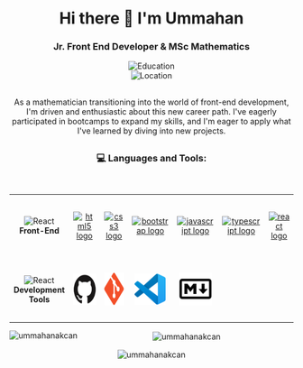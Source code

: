 <div align="center">
<h1> Hi there 👋 I'm Ummahan</h1>
<h3> Jr. Front End Developer & MSc Mathematics </h3>

![Education](https://custom-icon-badges.demolab.com/badge/Master%20of%20Science-Ege%20Universıty-6495ED?style=for-the-badge&logoColor=white&logo=mortar-board) <br/>
![Location](https://custom-icon-badges.demolab.com/badge/Turkey-Uşak-d2b6fb?style=for-the-badge&logo=location&logoColor=white)

##

<p> As a mathematician transitioning into the world of front-end development, I'm driven and enthusiastic about this new career path. I've eagerly participated in bootcamps to expand my skills, and I'm eager to apply what I've learned by diving into new projects.</p>

##

<h3> 💻 Languages and Tools:</h3> 
<br/>

  <table>
      <tr>
        <td align="center" height="108" width="108">
          <img
            src="https://www.pngitem.com/pimgs/m/561-5615118_front-end-development-icon-clipart-png-download-transparent.png"
            width="48"
            height="48"
            alt="React"
          />
          <br /><strong>Front-End</strong>
        </td>
        <td align="center" height="108" width="108">
          <a
            href="https://developer.mozilla.org/en-US/docs/Web/HTML"
            target="_blank"
            rel="noreferrer"
             ><img
              src="https://cdn.jsdelivr.net/gh/devicons/devicon/icons/html5/html5-original.svg"
              width="55"
              height="55"
              alt="html5 logo"
          /></a>
        </td>
        <td align="center" height="108" width="108">
          <a
            href="https://developer.mozilla.org/en-US/docs/Web/CSS"
            target="_blank"
            rel="noreferrer"
            ><img
              src="https://cdn.jsdelivr.net/gh/devicons/devicon/icons/css3/css3-original.svg"
              width="55"
              height="55"
              alt="css3 logo"
          /></a>
        </td>
        <td align="center" height="108" width="108">
          <a href="https://getbootstrap.com" target="_blank" rel="noreferrer"
            ><img
              src="https://cdn.jsdelivr.net/gh/devicons/devicon/icons/bootstrap/bootstrap-original.svg"
              width="55"
              height="55"
              alt="bootstrap logo"
          /></a>
        </td>
        <td align="center" height="108" width="108">
          <a
            href="https://developer.mozilla.org/en-US/docs/Learn/JavaScript"
            target="_blank"
            rel="noreferrer"
            ><img
              src="https://cdn.jsdelivr.net/gh/devicons/devicon/icons/javascript/javascript-original.svg"
              width="55"
              height="55"
              alt="javascript logo"
          /></a>
        </td>
        <td align="center" height="108" width="108">
          <a
            href="https://www.typescriptlang.org/"
            target="_blank"
            rel="noreferrer"
            ><img
              src="https://cdn.jsdelivr.net/gh/devicons/devicon/icons/typescript/typescript-original.svg"
              width="55"
              height="55"
              alt="typescript logo"
          /></a>
        </td>
        <td align="center" height="108" width="108">
          <a href="https://react.dev/" target="_blank" rel="noreferrer"
            ><img
              src="https://cdn.jsdelivr.net/gh/devicons/devicon/icons/react/react-original.svg"
              width="55"
              height="55"
              alt="react logo"
          /></a>
        </td>
      </tr> 
        <tr>
            <td align="center" height="108" width="108">
              <img
                src="https://png.pngtree.com/png-clipart/20191027/ourmid/pngtree-tool-icon-png-image_1869818.jpg"
                width="45"
                height="45"
                alt="React"
              />
              <br /><strong>Development Tools</strong>
            </td>
            <td align="center" height="108" width="108">
              <a
                href="https://github.com/ummahanakcan?tab=repositories"
                target="_blank"
                rel="noreferrer"
                ><img
                  src="https://raw.githubusercontent.com/devicons/devicon/master/icons/github/github-original.svg"
                  width="55"
                  height="55"
                  alt="html5 logo"
              /></a>
            </td>
            <td align="center" height="108" width="108">
              <a href="https://git-scm.com/" target="_blank" rel="noreferrer"
                ><img
                  src="https://raw.githubusercontent.com/devicons/devicon/master/icons/git/git-original.svg"
                  width="58"
                  height="58"
                  alt="html5 logo"
              /></a>
            </td>
            <td align="center" height="108" width="108">
              <a
                href="https://code.visualstudio.com/"
                target="_blank"
                rel="noreferrer"
                ><img
                  src="https://raw.githubusercontent.com/devicons/devicon/master/icons/vscode/vscode-original.svg"
                  width="55"
                  height="55"
                  alt="html5 logo"
              /></a>
            </td>
            <td align="center" height="108" width="108">
                <a
                  href="https://www.markdownguide.org/"
                  target="_blank"
                  rel="noreferrer"
                  ><img
                    src="https://raw.githubusercontent.com/devicons/devicon/master/icons/markdown/markdown-original.svg"
                    width="58"
                    height="58"
                    alt="html5 logo"
                /></a>
              </td>
              <td align="center" height="108" width="108" >
                <a
                  href="https://www.markdownguide.org/"
                  target="_blank"
                  rel="noreferrer"
                  hidden><img
                    src="https://raw.githubusercontent.com/devicons/devicon/master/icons/markdown/markdown-original.svg"
                    width="58"
                    height="58"
                    alt="html5 logo"
                /></a>
              </td>
              <td align="center" height="108" width="108" >
                <a
                  href="https://www.markdownguide.org/"
                  target="_blank"
                  rel="noreferrer"
                  hidden><img
                    src="https://raw.githubusercontent.com/devicons/devicon/master/icons/markdown/markdown-original.svg"
                    width="58"
                    height="58"
                    alt="html5 logo"
                /></a>
              </td>
          </tr>
    </table>

<p><img align="left" src="https://github-readme-stats.vercel.app/api/top-langs?username=ummahanakcan&show_icons=true&locale=en&layout=compact" alt="ummahanakcan" /></p>

<p>&nbsp;<img align="center" src="https://github-readme-stats.vercel.app/api?username=ummahanakcan&show_icons=true&locale=en" alt="ummahanakcan" /></p>

<p><img align="center" src="https://github-readme-streak-stats.herokuapp.com/?user=ummahanakcan&" alt="ummahanakcan" /></p>

</div>
